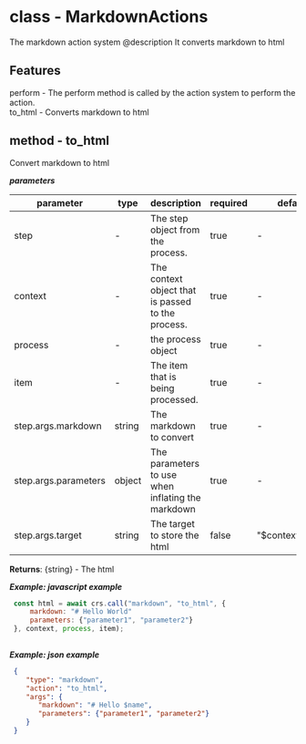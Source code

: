 # class - MarkdownActionsThe markdown action system @description It converts markdown to html    ## Features perform - The perform method is called by the action system to perform the action.   to_html - Converts markdown to html  ## method - to_htmlConvert markdown to html***parameters***|parameter|type|description|required|default||---------|----|-----------|--------|-------||step|-|The step object from the process.|true|-||context|-|The context object that is passed to the process.|true|-||process|-|the process object|true|-||item|-|The item that is being processed.|true|-||step.args.markdown|string|The markdown to convert|true|-||step.args.parameters|object|The parameters to use when inflating the markdown|true|-||step.args.target|string|The target to store the html|false|"$context.result"|**Returns**: {string} - The html  ***Example: javascript example***```js const html = await crs.call("markdown", "to_html", {       markdown: "# Hello World"       parameters: {"parameter1", "parameter2"}   }, context, process, item);    ```***Example: json example***```json {      "type": "markdown",      "action": "to_html",      "args": {         "markdown": "# Hello $name",         "parameters": {"parameter1", "parameter2"}      }   }  ```
